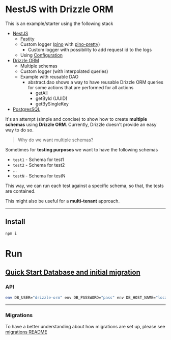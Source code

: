 # NestJS with Drizzle ORM

This is an example/starter using the following stack
* [NestJS](https://docs.nestjs.com/)
  * [Fastity](https://docs.nestjs.com/security/helmet#use-with-fastify)
  * Custom logger ([pino](https://github.com/pinojs/pino) with [pino-pretty](https://github.com/pinojs/pino-pretty))
    * Custom logger with possibility to add request id to the logs
  * Using [Configuration](https://docs.nestjs.com/techniques/configuration)
* [Drizzle ORM](https://orm.drizzle.team/docs/overview)
  * Multiple schemas
  * Custom logger (with interpolated queries)
  * Example with reusable DAO
    * abstract.dao shows a way to have reusable Drizzle ORM queries for some actions that are performed for all actions
      * getAll
      * getById (UUID)
      * getBySingleKey
* [PostgresSQL](https://www.postgresql.org/)

It's an attempt (simple and concise) to show how to create **multiple schemas** using **Drizzle ORM**. Currently, Drizzle doesn't provide an easy way to do so.

> Why do we want multiple schemas?

Sometimes for **testing purposes** we want to have the following schemas

* `test1` - Schema for test1
* `test2` - Schema for test2
* ...
* `testN` - Schema for testN

This way, we can run each test against a specific schema, so that, the tests are contained.

This might also be useful for a **multi-tenant** approach.

---

## Install

```
npm i
```

#  Run

## [Quick Start Database and initial migration](./migrations/README.md#quick-start)

### API

```bash
env DB_USER="drizzle-orm" env DB_PASSWORD="pass" env DB_HOST_NAME="localhost" env DB_PORT="5432" env DB_NAME="drizzle-orm" env DB_SCHEMA_NAME="schema_1" npm run start
```

---

### Migrations

To have a better understanding about how migrations are set up, please see [migrations README](./migrations/README.md)
